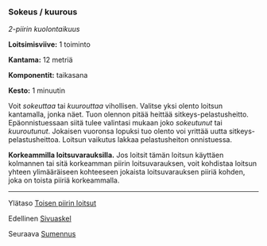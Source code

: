 ### Sokeus / kuurous

*2-piirin kuolontaikuus*

**Loitsimisviive:** 1 toiminto

**Kantama:** 12 metriä

**Komponentit:** taikasana

**Kesto:** 1 minuutin

Voit *sokeuttaa* tai *kuurouttaa* vihollisen. Valitse yksi olento loitsun kantamalla, jonka näet. Tuon olennon pitää heittää sitkeys-pelastusheitto. Epäonnistuessaan siitä tulee valintasi mukaan joko *sokeutunut* tai *kuuroutunut*. Jokaisen vuoronsa lopuksi tuo olento voi yrittää uutta sitkeys-pelastusheittoa. Loitsun vaikutus lakkaa pelastusheiton onnistuessa. 

**Korkeammilla loitsuvarauksilla.** Jos loitsit tämän loitsun käyttäen kolmannen tai sitä korkeamman piirin loitsuvarauksen, voit kohdistaa loitsun yhteen ylimääräiseen kohteeseen jokaista loitsuvarauksen piiriä kohden, joka on toista piiriä korkeammalla.

----

Ylätaso [Toisen piirin loitsut](2_piirin_loitsut.md)

Edellinen [Sivuaskel](Sivuaskel.md)

Seuraava [Sumennus](Sumennus.md)
